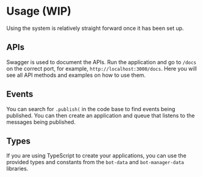 # Usage (WIP)

Using the system is relatively straight forward once it has been set up.

## APIs

Swagger is used to document the APIs. Run the application and go to `/docs` on the correct port, for example, `http://localhost:3000/docs`. Here you will see all API methods and examples on how to use them.

## Events

You can search for `.publish(` in the code base to find events being published. You can then create an application and queue that listens to the messages being published.

## Types

If you are using TypeScript to create your applications, you can use the provided types and constants from the `bot-data` and `bot-manager-data` libraries.
